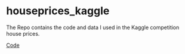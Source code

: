 # houseprices_kaggle
The Repo contains the code and data I used in the Kaggle competition house prices.

[Code](https://github.com/Rswcf/houseprices_kaggle/blob/master/house-prices.ipynb)
